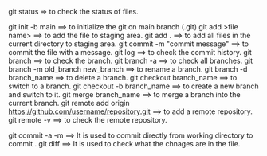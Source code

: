 git status => to check the status of files.

git init -b main ==> to initialize the git on main branch (.git)
git add >file name> ==> to add the file to staging area.
git add . ==> to add all files in the current directory to staging area.
git commit -m "commit message" ==> to commit the file with a message.
git log ==> to check the commit history.
git branch ==> to check the branch.
git branch -a ==> to check all branches.
git branch -m old_branch new_branch ==> to rename a branch.
git branch -d branch_name ==> to delete a branch.
git checkout branch_name ==> to switch to a branch.
git checkout -b branch_name ==> to create a new branch and switch to it.
git merge branch_name ==> to merge a branch into the current branch.
git remote add origin https://github.com/username/repository.git ==> to add a remote repository.
git remote -v ==> to check the remote repository.


git commit -a -m <commit message> ==> It is used to commit directly from working directory to commit .
git diff ==> It is used to check what the chnages are in the file.
